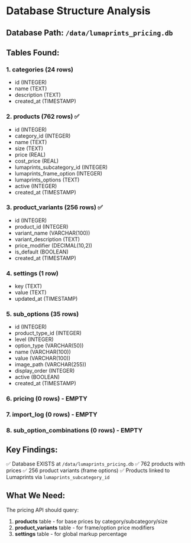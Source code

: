 # Database Structure Analysis

## Database Path: `/data/lumaprints_pricing.db`

## Tables Found:

### 1. categories (24 rows)
- id (INTEGER)
- name (TEXT)
- description (TEXT)
- created_at (TIMESTAMP)

### 2. products (762 rows) ✅
- id (INTEGER)
- category_id (INTEGER)
- name (TEXT)
- size (TEXT)
- price (REAL)
- cost_price (REAL)
- lumaprints_subcategory_id (INTEGER)
- lumaprints_frame_option (INTEGER)
- lumaprints_options (TEXT)
- active (INTEGER)
- created_at (TIMESTAMP)

### 3. product_variants (256 rows) ✅
- id (INTEGER)
- product_id (INTEGER)
- variant_name (VARCHAR(100))
- variant_description (TEXT)
- price_modifier (DECIMAL(10,2))
- is_default (BOOLEAN)
- created_at (TIMESTAMP)

### 4. settings (1 row)
- key (TEXT)
- value (TEXT)
- updated_at (TIMESTAMP)

### 5. sub_options (35 rows)
- id (INTEGER)
- product_type_id (INTEGER)
- level (INTEGER)
- option_type (VARCHAR(50))
- name (VARCHAR(100))
- value (VARCHAR(100))
- image_path (VARCHAR(255))
- display_order (INTEGER)
- active (BOOLEAN)
- created_at (TIMESTAMP)

### 6. pricing (0 rows) - EMPTY
### 7. import_log (0 rows) - EMPTY
### 8. sub_option_combinations (0 rows) - EMPTY

## Key Findings:

✅ Database EXISTS at `/data/lumaprints_pricing.db`
✅ 762 products with prices
✅ 256 product variants (frame options)
✅ Products linked to Lumaprints via `lumaprints_subcategory_id`

## What We Need:

The pricing API should query:
1. **products** table - for base prices by category/subcategory/size
2. **product_variants** table - for frame/option price modifiers
3. **settings** table - for global markup percentage

